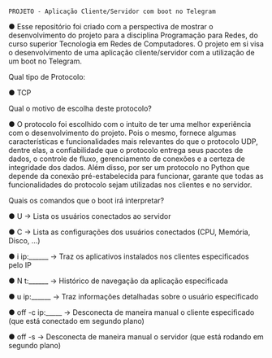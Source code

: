                                                                                          PROJETO - Aplicação Cliente/Servidor com boot no Telegram
● Esse repositório foi criado com a perspectiva de mostrar o 
desenvolvimento do projeto para a disciplina Programação para Redes, 
do curso superior Tecnologia em Redes de Computadores. O projeto em si visa o 
desenvolvimento de uma aplicação cliente/servidor com a utilização de um boot no Telegram.

Qual tipo de Protocolo:

● TCP

Qual o motivo de escolha deste protocolo?

● O protocolo foi escolhido com o intuito de ter uma melhor experiência com o desenvolvimento do projeto. 
Pois o mesmo, fornece algumas características e funcionalidades mais relevantes do que o protocolo UDP, 
dentre elas, a confiabilidade que o protocolo entrega seus pacotes de dados, o controle de fluxo, 
gerenciamento de conexões e a certeza de integridade dos dados. Além disso, por ser um protocolo no 
Python que depende da conexão pré-estabelecida para funcionar, garante que todas as funcionalidades do 
protocolo sejam utilizadas nos clientes e no servidor.

Quais os comandos que o boot irá interpretar?

● U -> Lista os usuários conectados ao servidor

● C -> Lista as configurações dos usuários conectados (CPU, Memória, Disco, ...)

● i ip:______ -> Traz os aplicativos instalados nos clientes especificados pelo IP

● N t:______ -> Histórico de navegação da aplicação especificada

● u ip:______ -> Traz informações detalhadas sobre o usuário especificado

● off -c ip:_____ -> Desconecta de maneira manual o cliente especificado (que está conectado em segundo plano)

● off -s -> Desconecta de maneira manual o servidor (que está rodando em segundo plano)
